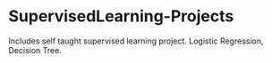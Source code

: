 # SupervisedLearning-Projects
Includes self taught supervised learning project. Logistic Regression, Decision Tree.
